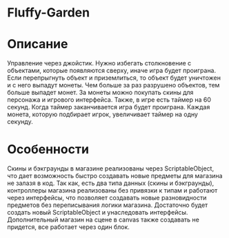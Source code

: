 # Fluffy-Garden

# Описание 
Управление через джойстик. Нужно избегать столкновение с объектами, которые появляются сверху, иначе игра будет проиграна. Если перепрыгнуть объект и приземлиться, то объект будет уничтожен и с него выпадут монеты. Чем больше за раз разрушено объектов, тем больше выпадет монет. За монеты можно покупать скины для персонажа и игрового интерфейса. Также, в игре есть таймер на 60 секунд. Когда таймер заканчивается игра будет проиграна. Каждая монета, которую подбирает игрок, увеличивает таймер на одну секунду. 

# Особенности
Скины и бэкграунды в магазине реализованы через ScriptableObject, что дает возможность быстро создавать новые предметы для магазина не залазя в код. Так как, есть два типа данных (скины и бэкграунды), контроллеры магазина реализованы без привязки к типам и работают через интерфейсы, что позволяет создавать новые разновидности предметов без переписывания логики магазина. Достаточно будет создать новый ScriptableObject и унаследовать интерфейсы. Дополнительный магазин на сцене в canvas также создавать не придется, все работает через один блок.
